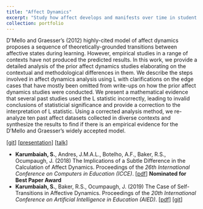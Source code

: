 ```yaml
---
title: "Affect Dynamics"
excerpt: "Study how affect develops and manifests over time in student learning"
collection: portfolio
---
```


D'Mello and Graesser’s (2012) highly-cited model of affect dynamics proposes a sequence of theoretically-grounded transitions between affective states during learning. However, empirical studies in a range of contexts have not produced the predicted results. In this work, we provide a detailed analysis of the prior affect dynamics studies elaborating on the contextual and methodological differences in them. We describe the steps involved in affect dynamics analysis using L with clarifications on the edge cases that have mostly been omitted from write-ups on how the prior affect dynamics studies were conducted. We present a mathematical evidence that several past studies used the L statistic incorrectly, leading to invalid conclusions of statisticial significance and provide a correction to the interpretation of L statistic. Using a corrected analysis method, we re-analyze ten past affect datasets collected in diverse contexts and synthesize the results to find if there is an empirical evidence for the D’Mello and Graesser’s widely accepted model. 


\[[git](https://github.com/Shamya/L-Statistic-for-Transition-Likelihood.git)] \[[presentation](https://drive.google.com/file/d/1eTE2-GWx48D4YHk16b-Ias0M8pEQUawT/view?usp=sharing)] \[[talk]()]

* __Karumbaiah, S.__, Andres, J.M.A.L., Botelho, A.F., Baker, R.S., Ocumpaugh, J. (2018) The Implications of a Subtle Difference in the Calculation of Affect Dynamics. Proceedings of the _26th International Conference on Computers in Education (ICCE)_. \[[pdf](http://www.upenn.edu/learninganalytics/ryanbaker/i_paper_36.pdf)] **Nominated for Best Paper Award**
* __Karumbaiah, S.__, Baker, R.S., Ocumpaugh, J. (2019) The Case of Self-Transitions in Affective Dynamics. Proceedings of the _20th International Conference on Artificial Intelligence in Education (AIED)_. \[[pdf](http://www.upenn.edu/learninganalytics/ryanbaker/AIED2019_paper_55.pdf)] \[[git](https://github.com/Shamya/L-Statistic-for-Transition-Likelihood.git)] 

